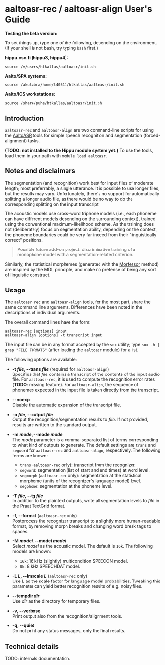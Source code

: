 # aaltoasr-rec / aaltoasr-align User's Guide

**Testing the beta version:**

To set things up, type one of the following, depending on the
environment.  (If your shell is not bash, try typing `bash` first.)

**hippu.csc.fi (hippu3, hippu4):**

    source /v/users/htkallas/aaltoasr/init.sh

**Aalto/SPA systems:**

    source /akulabra/home/t40511/htkallas/aaltoasr/init.sh

**Aalto/ICS workstations:**

    source /share/puhe/htkallas/aaltoasr/init.sh

## Introduction

`aaltoasr-rec` and `aaltoasr-align` are two command-line scripts for
using the [AaltoASR][aaltoasr] tools for simple speech recognition and
segmentation (forced-alignment) tasks.

**(TODO: not installed to the Hippu module system yet.)**
To use the tools, load them in your path with `module load aaltoasr`.

[aaltoasr]: https://github.com/aalto-speech/AaltoASR "AaltoASR github page"

## Notes and disclaimers

The segmentation (and recognition) work best for input files of
moderate length; most preferrably, a single utterance.  It is possible
to use longer files, but the results may vary.  Unfortunately, there's
no support for automatically splitting a longer audio file, as there
would be no way to do the corresponding splitting on the input
transcript.

The acoustic models use cross-word triphone models (i.e., each phoneme
can have different models depending on the surrounding context),
trained using the conventional maximum-likelihood scheme.  As the
training does not (deliberately) focus on segmentation ability,
depending on the context, the phoneme boundaries could be very far
indeed from their "linguistically correct" positions.

> Possible future add-on project: discriminative training of a
monophone model with a segmentation-related criterion.

Similarly, the statistical morphemes (generated with the
[Morfessor][morfessor] method) are inspired by the MDL principle, and
make no pretense of being any sort of linguistic construct.

[morfessor]: https://github.com/aalto-speech/morfessor "morfessor-2.0 github page"

## Usage

The `aaltoasr-rec` and `aaltoasr-align` tools, for the most part,
share the same command line arguments.  Differences have been noted in
the descriptions of individual arguments.

The overall command lines have the form:

    aaltoasr-rec [options] input
    aaltoasr-align [options] -t transcript input

The input file can be in any format accepted by the `sox` utility;
type `sox -h | grep "FILE FORMATS"` (after loading the `aaltoasr`
module) for a list.

The following options are available:

* **-t *file*, --trans *file*** (required for `aaltoasr-align`)  
Specifies that *file* contains a transcript of the contents of the
input audio file.  For `aaltoasr-rec`, it is used to compute the
recognition error rates (**TODO**: missing feature).  For
`aaltoasr-align`, the sequence of phonemes expected in the input file
is taken directly from the transcript.

* **--noexp**  
Disable the automatic expansion of the transcript file.

* **-o *file*, --output *file***  
Output the recognition/segmentation results to *file*.  If not
provided, results are written to the standard output.

* **-m *mode*, --mode *mode***  
The *mode* parameter is a comma-separated list of terms corresponding
to what kind of outputs to generate.  The default settings are `trans`
and `segword` for `aaltoasr-rec` and `aaltoasr-align`, respectively.
The following terms are known:
    * `trans` (`aaltoasr-rec` only): transcript from the recognizer.
    * `segword`: segmentation (list of start and end times) at word level.
    * `segmorph` (`aaltoasr-rec` only): segmentation at the statistical
      morpheme (units of the recognizer's language model) level.
    * `segphone`: segmentation at the phoneme level.

* **-T *file*, --tg *file***  
In addition to the plaintext outputs, write all segmentation levels to
*file* in the Praat TextGrid format.

* **-f, --format** (`aaltoasr-rec` only)  
Postprocess the recognizer transcript to a slightly more
human-readable format, by removing morph breaks and changing word
break tags to spaces.

* **-M *model*, --model *model***  
Select *model* as the acoustic model.  The default is `16k`.  The
following models are known:
    * `16k`: 16 kHz (slightly) multicondition SPEECON model.
    * `8k`: 8 kHz SPEECHDAT model.

* **-L *L*, --lmscale *L*** (`aaltoasr-rec` only)  
Use *L* as the scale factor for language model probabilities.
Tweaking this parameter can yield better recognition results of
e.g. noisy files.

* **--tempdir *dir***  
Use *dir* as the directory for temporary files.

* **-v, --verbose**  
Print output also from the recognition/alignment tools.

* **-q, --quiet**  
Do not print any status messages, only the final results.

## Technical details

TODO: internals documentation.
